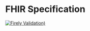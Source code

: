 # FHIR Specification

 [![Firely Validation)](https://github.com/NHSDigital/NHSDigitial-FHIR-Medicines-ImplementationGuide/actions/workflows/main.yml/badge.svg)](https://github.com/NHSDigital/NHSDigitial-FHIR-Medicines-ImplementationGuide/actions/workflows/main.yml)